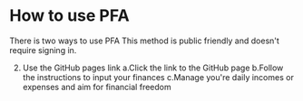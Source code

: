 # How to use PFA

There is two ways to use PFA
This method is public friendly and doesn't require signing in.

2. Use the GitHub pages link
   a.Click the link to the GitHub page
   b.Follow the instructions to input your finances
   c.Manage you're daily incomes or expenses and aim for financial freedom
